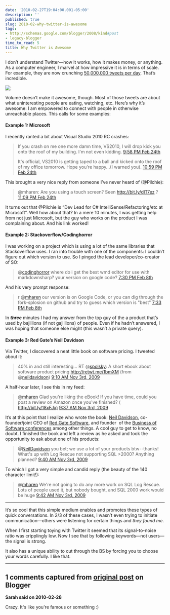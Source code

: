 ```yaml
---
date: '2010-02-27T19:04:00.001-05:00'
description: ''
published: true
slug: 2010-02-why-twitter-is-awesome
tags:
- http://schemas.google.com/blogger/2008/kind#post
- legacy-blogger
time_to_read: 5
title: Why Twitter is Awesome
---
```


<p>I don’t understand Twitter—how it works, how it makes money, or anything. As a computer engineer, I marvel at how impressive it is in terms of scale. For example, they are now crunching <a href="http://mashable.com/2010/02/22/twitter-50-million-tweets/">50,000,000 tweets per day</a>. That’s incredible.</p>
<p><img src="http://cdn.mashable.com/wp-content/uploads/2010/02/chart-tweets-per-day3-e1266872028279.png" style="display: block; float: none; margin-left: auto; margin-right: auto;" /></p>
<p>Volume doesn’t make it awesome, though. Most of those tweets are about what uninteresting people are eating, watching, etc. Here’s why it’s awesome: I am empowered to connect with people in otherwise unreachable places. This calls for some examples:</p>  <h4>Example 1: Microsoft</h4>
<p>I recently ranted a bit about Visual Studio 2010 RC crashes:</p>
<blockquote> 
<p>If you crash on me one more damn time, VS2010, I will drop kick you onto the roof of my building. I'm not even kidding. <a href="http://twitter.com/mharen/status/9607164906">9:58 PM Feb 24th</a></p>  
<p>It's official, VS2010 is getting taped to a ball and kicked onto the roof of my office tomorrow. Hope you're happy...(I warned you). <a href="http://twitter.com/mharen/status/9609708666">10:59 PM Feb 24th</a></p>
</blockquote>
<p>This brought a very nice reply from someone I’ve never heard of (@Pilchie):</p>
<blockquote> 
<p>@mharen: Are you using a touch screen? Seen <a href="http://bit.ly/dlT7ez">http://bit.ly/dlT7ez</a> ? <a href="http://twitter.com/Pilchie/status/9610121141">11:09 PM Feb 24th</a>&#160;</p>
</blockquote>
<p>It turns out that @Pilchie is “Dev Lead for C# IntelliSense/Refactoring/etc at Microsoft”. Well how about that? In a mere 10 minutes, I was getting help from not just Microsoft, but the guy who works on the product I was complaining about. And his link worked!</p>  <h4>Example 2: Stackoverflow/Codinghorror</h4>
<p>I was working on a project which is using a lot of the same libraries that Stackoverflow uses. I ran into trouble with one of the components: I couldn’t figure out which version to use. So I pinged the lead developer/co-creator of SO:</p>
<blockquote> 
<p>@<a href="http://twitter.com/codinghorror">codinghorror</a> where do i get the best wmd editor for use with markdownsharp? your version on google code? <a href="http://twitter.com/mharen/status/8832078048">7:30 PM Feb 8th</a></p>
</blockquote>
<p>And his very prompt response:</p>
<blockquote> 
<p>r @<a href="http://twitter.com/mharen">mharen</a> our version is on Google Code, or you can dig through the fork-splosion on github and try to guess which version is &quot;best&quot; <a href="http://twitter.com/codinghorror/status/8832188858">7:33 PM Feb 8th</a></p>
</blockquote>
<p>In <strong><em>three</em></strong> minutes I had my answer from the top guy of the a product that’s used by bajillions (if not gajillions) of people. Even if he hadn’t answered, I was hoping that someone else might (this wasn’t a private query).</p>  <h4>Example 3: Red Gate’s Neil Davidson</h4>
<p>Via Twitter, I discovered a neat little book on software pricing. I tweeted about it:</p>
<blockquote> 
<p>40% in and still interesting... RT @<a href="http://twitter.com/spolsky">spolsky</a>: A short ebook about software product pricing <a href="http://retwt.me/1bmXM">http://retwt.me/1bmXM</a> (from @<a href="http://twitter.com/neildavidson">neildavidson</a>) <a href="http://twitter.com/mharen/status/5391952110">9:10 AM Nov 3rd, 2009</a></p>
</blockquote>
<p>A half-hour later, I see this in my feed:</p>
<blockquote> 
<p>@<a href="http://twitter.com/mharen">mharen</a> Glad you're liking the eBook! If you have time, could you post a review on Amazon once you've finished? ( <a href="http://bit.ly/18xFJx)">http://bit.ly/18xFJx)</a>&#160;<a href="http://twitter.com/NeilDavidson/status/5392536276">9:37 AM Nov 3rd, 2009</a></p>
</blockquote>
<p>It’s at this point that I realize who wrote the book: <a href="http://www.neildavidson.com/">Neil Davidson</a>, co-founder/joint CEO of <a href="http://www.red-gate.com/">Red Gate Software</a>, and founder&#160; of the <a href="http://blog.businessofsoftware.org/">Business of Software conferences</a> among other things. A cool guy to get to know, no doubt. I finished the book and left a review as he asked and took the opportunity to ask about one of his products:</p>
<blockquote> 
<p>@<a href="http://twitter.com/NeilDavidson">NeilDavidson</a> you bet; we use a lot of your products btw--thanks! What's up with Log Rescue not supporting SQL &gt;2000? Anything planned? <a href="http://twitter.com/mharen/status/5392617100">9:40 AM Nov 3rd, 2009</a></p>
</blockquote>
<p>To which I got a very simple and candid reply (the beauty of the 140 character limit!):</p>
<blockquote> 
<p>@<a href="http://twitter.com/mharen">mharen</a> We're not going to do any more work on SQL Log Rescue. Lots of people used it, but nobody bought, and SQL 2000 work would be huge <a href="http://twitter.com/NeilDavidson/status/5392660455">9:42 AM Nov 3rd, 2009</a></p>
</blockquote>  <hr />
<p>It’s so cool that this simple medium enables and promotes these types of quick conversations. In 2/3 of these cases, I wasn’t even trying to initiate communication—others were listening for certain things and <em>they found me</em>. </p>
<p>When I first starting toying with Twitter it seemed that its signal-to-noise ratio was cripplingly low. Now I see that by following keywords—not users—the signal is strong.</p>
<p>It also has a unique ability to cut through the BS by forcing you to choose your words carefully. I like that.</p>

---

## 1 comments captured from [original post](https://blog.wassupy.com/2010/02/why-twitter-is-awesome.html) on Blogger

**Sarah said on 2010-02-28**

Crazy.  It's like you're famous or something :)

